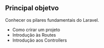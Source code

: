 ## Principal objetvo
Conhecer os pilares fundamentais do Laravel.

- Como crirar um projeto
- Introdução às Routes
- Introdução aos Controllers